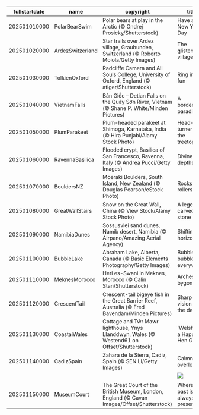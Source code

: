 |fullstartdate|name|copyright|title|image|
|--|--|--|--|--|
202501010000|PolarBearSwim|Polar bears at play in the Arctic (© Ondrej Prosicky/Shutterstock)|Have an ice New Year's Day|![](/en-GB/2025/01/202501010000PolarBearSwim.jpg)|
202501020000|ArdezSwitzerland|Star trails over Ardez village, Graubunden, Switzerland (© Roberto Moiola/Getty Images)|The glistening village|![](/en-GB/2025/01/202501020000ArdezSwitzerland.jpg)|
202501030000|TolkienOxford|Radcliffe Camera and All Souls College, University of Oxford, England (© atiger/Shutterstock)|Ring in the fun|![](/en-GB/2025/01/202501030000TolkienOxford.jpg)|
202501040000|VietnamFalls|Bản Giốc – Detian Falls on the Quây Sơn River, Vietnam (© Shane P. White/Minden Pictures)|A borderline paradise|![](/en-GB/2025/01/202501040000VietnamFalls.jpg)|
202501050000|PlumParakeet|Plum-headed parakeet at Shimoga, Karnataka, India (© Hira Punjabi/Alamy Stock Photo)|Head-turner on the treetops|![](/en-GB/2025/01/202501050000PlumParakeet.jpg)|
202501060000|RavennaBasilica|Flooded crypt, Basilica of San Francesco, Ravenna, Italy (© Andrea Pucci/Getty Images)|Divine depths|![](/en-GB/2025/01/202501060000RavennaBasilica.jpg)|
202501070000|BouldersNZ|Moeraki Boulders, South Island, New Zealand (© Douglas Pearson/eStock Photo)|Rocks and rollers|![](/en-GB/2025/01/202501070000BouldersNZ.jpg)|
202501080000|GreatWallStairs|Snow on the Great Wall, China (© View Stock/Alamy Stock Photo)|A legend carved in stone|![](/en-GB/2025/01/202501080000GreatWallStairs.jpg)|
202501090000|NamibiaDunes|Sossusvlei sand dunes, Namib desert, Namibia (© Airpano/Amazing Aerial Agency)|Shifting horizons|![](/en-GB/2025/01/202501090000NamibiaDunes.jpg)|
202501100000|BubbleLake|Abraham Lake, Alberta, Canada (© Basic Elements Photography/Getty Images)|Bubbles, bubbles everywhere|![](/en-GB/2025/01/202501100000BubbleLake.jpg)|
202501110000|MeknesMorocco|Heri es-Swani in Meknes, Morocco (© Calin Stan/Shutterstock)|Arches of a bygone era|![](/en-GB/2025/01/202501110000MeknesMorocco.jpg)|
202501120000|CrescentTail|Crescent-tail bigeye fish in the Great Barrier Reef, Australia (© Fred Bavendam/Minden Pictures)|Sharp vision in the depths|![](/en-GB/2025/01/202501120000CrescentTail.jpg)|
202501130000|CoastalWales|Cottage and Tŵr Mawr lighthouse, Ynys Llanddwyn, Wales (© Westend61 on Offset/Shutterstock)|'Welsh' you a Happy Hen Galan!|![](/en-GB/2025/01/202501130000CoastalWales.jpg)|
202501140000|CadizSpain|Zahara de la Sierra, Cadiz, Spain (© SEN LI/Getty Images)|Calmness overload|![](/en-GB/2025/01/202501140000CadizSpain.jpg)|
||||![](/en-GB/2025/01/.jpg)|
202501150000|MuseumCourt|The Great Court of the British Museum, London, England (© Cavan Images/Offset/Shutterstock)|Where the past is always present|![](/en-GB/2025/01/202501150000MuseumCourt.jpg)|
